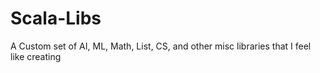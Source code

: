 # Scala-Libs
A Custom set of AI, ML, Math, List, CS, and other misc libraries that I feel like creating

